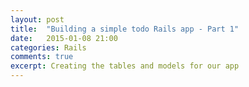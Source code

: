 ```yaml
---
layout: post
title:  "Building a simple todo Rails app - Part 1"
date:   2015-01-08 21:00
categories: Rails
comments: true
excerpt: Creating the tables and models for our app
---
```



